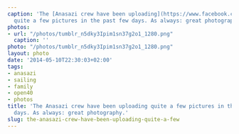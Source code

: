 ```yaml
---
caption: 'The [Anasazi crew have been uploading](https://www.facebook.com/media/set/?set=a.376623702390980.85518.376509275735756&type=3)
  quite a few pictures in the past few days. As always: great photography.'
photos:
- url: "/photos/tumblr_n5dky3Ipim1sn37g2o1_1280.png"
  caption: ''
photo: "/photos/tumblr_n5dky3Ipim1sn37g2o1_1280.png"
layout: photo
date: '2014-05-10T22:30:03+02:00'
tags:
- anasazi
- sailing
- family
- open40
- photos
title: 'The Anasazi crew have been uploading quite a few pictures in the past few
  days. As always: great photography.'
slug: the-anasazi-crew-have-been-uploading-quite-a-few
---
```

